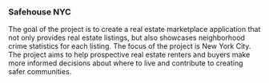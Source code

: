 ### Safehouse NYC

The goal of the project is to create a real estate marketplace application that not only provides
real estate listings, but also showcases neighborhood crime statistics for each listing. The focus of
the project is New York City. The project aims to help prospective real estate renters and buyers
make more informed decisions about where to live and contribute to creating safer communities.
